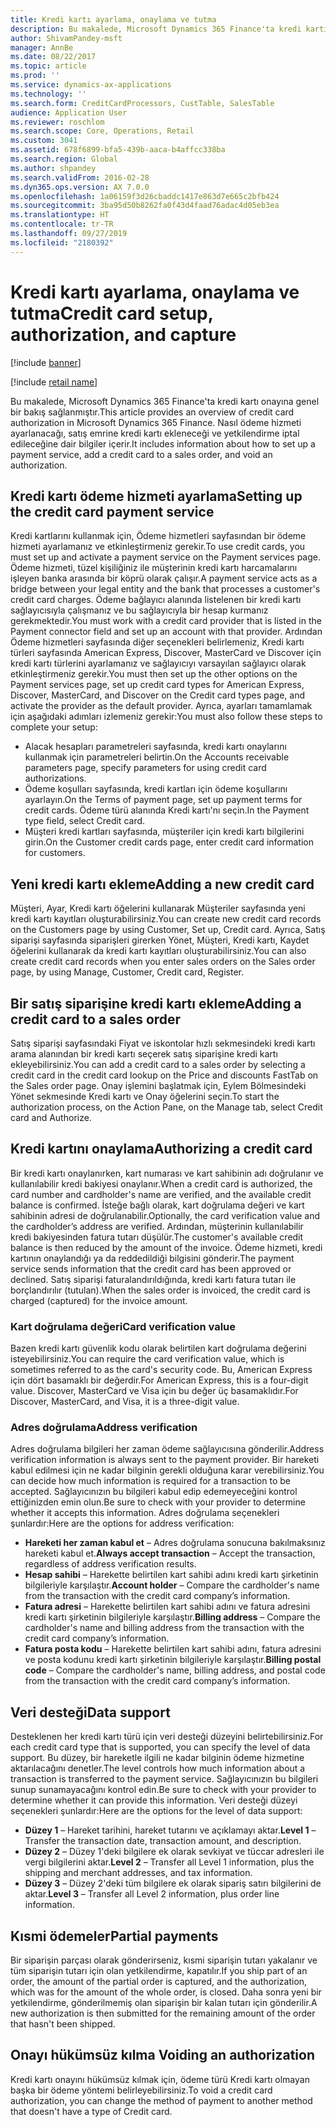 ```yaml
---
title: Kredi kartı ayarlama, onaylama ve tutma
description: Bu makalede, Microsoft Dynamics 365 Finance'ta kredi kartı onayına genel bir bakış sağlanmıştır. Nasıl ödeme hizmeti ayarlanacağı, satış emrine kredi kartı ekleneceği ve yetkilendirme iptal edileceğine dair bilgiler içerir.
author: ShivamPandey-msft
manager: AnnBe
ms.date: 08/22/2017
ms.topic: article
ms.prod: ''
ms.service: dynamics-ax-applications
ms.technology: ''
ms.search.form: CreditCardProcessors, CustTable, SalesTable
audience: Application User
ms.reviewer: roschlom
ms.search.scope: Core, Operations, Retail
ms.custom: 3041
ms.assetid: 678f6899-bfa5-439b-aaca-b4affcc338ba
ms.search.region: Global
ms.author: shpandey
ms.search.validFrom: 2016-02-28
ms.dyn365.ops.version: AX 7.0.0
ms.openlocfilehash: 1a06159f3d26cbaddc1417e863d7e665c2bfb424
ms.sourcegitcommit: 3ba95d50b8262fa0f43d4faad76adac4d05eb3ea
ms.translationtype: HT
ms.contentlocale: tr-TR
ms.lasthandoff: 09/27/2019
ms.locfileid: "2180392"
---
```

# <a name="credit-card-setup-authorization-and-capture"></a><span data-ttu-id="21e24-104">Kredi kartı ayarlama, onaylama ve tutma</span><span class="sxs-lookup"><span data-stu-id="21e24-104">Credit card setup, authorization, and capture</span></span>

[!include [banner](../includes/banner.md)]

[!include [retail name](../includes/retail-name.md)]

<span data-ttu-id="21e24-105">Bu makalede, Microsoft Dynamics 365 Finance'ta kredi kartı onayına genel bir bakış sağlanmıştır.</span><span class="sxs-lookup"><span data-stu-id="21e24-105">This article provides an overview of credit card authorization in Microsoft Dynamics 365 Finance.</span></span> <span data-ttu-id="21e24-106">Nasıl ödeme hizmeti ayarlanacağı, satış emrine kredi kartı ekleneceği ve yetkilendirme iptal edileceğine dair bilgiler içerir.</span><span class="sxs-lookup"><span data-stu-id="21e24-106">It includes information about how to set up a payment service, add a credit card to a sales order, and void an authorization.</span></span>

<a name="setting-up-the-credit-card-payment-service"></a><span data-ttu-id="21e24-107">Kredi kartı ödeme hizmeti ayarlama</span><span class="sxs-lookup"><span data-stu-id="21e24-107">Setting up the credit card payment service</span></span>
------------------------------------------

<span data-ttu-id="21e24-108">Kredi kartlarını kullanmak için, Ödeme hizmetleri sayfasından bir ödeme hizmeti ayarlamanız ve etkinleştirmeniz gerekir.</span><span class="sxs-lookup"><span data-stu-id="21e24-108">To use credit cards, you must set up and activate a payment service on the Payment services page.</span></span> <span data-ttu-id="21e24-109">Ödeme hizmeti, tüzel kişiliğiniz ile müşterinin kredi kartı harcamalarını işleyen banka arasında bir köprü olarak çalışır.</span><span class="sxs-lookup"><span data-stu-id="21e24-109">A payment service acts as a bridge between your legal entity and the bank that processes a customer's credit card charges.</span></span> <span data-ttu-id="21e24-110">Ödeme bağlayıcı alanında listelenen bir kredi kartı sağlayıcısıyla çalışmanız ve bu sağlayıcıyla bir hesap kurmanız gerekmektedir.</span><span class="sxs-lookup"><span data-stu-id="21e24-110">You must work with a credit card provider that is listed in the Payment connector field and set up an account with that provider.</span></span> <span data-ttu-id="21e24-111">Ardından Ödeme hizmetleri sayfasında diğer seçenekleri belirlemeniz, Kredi kartı türleri sayfasında American Express, Discover, MasterCard ve Discover için kredi kartı türlerini ayarlamanız ve sağlayıcıyı varsayılan sağlayıcı olarak etkinleştirmeniz gerekir.</span><span class="sxs-lookup"><span data-stu-id="21e24-111">You must then set up the other options on the Payment services page, set up credit card types for American Express, Discover, MasterCard, and Discover on the Credit card types page, and activate the provider as the default provider.</span></span> <span data-ttu-id="21e24-112">Ayrıca, ayarları tamamlamak için aşağıdaki adımları izlemeniz gerekir:</span><span class="sxs-lookup"><span data-stu-id="21e24-112">You must also follow these steps to complete your setup:</span></span>
-   <span data-ttu-id="21e24-113">Alacak hesapları parametreleri sayfasında, kredi kartı onaylarını kullanmak için parametreleri belirtin.</span><span class="sxs-lookup"><span data-stu-id="21e24-113">On the Accounts receivable parameters page, specify parameters for using credit card authorizations.</span></span>
-   <span data-ttu-id="21e24-114">Ödeme koşulları sayfasında, kredi kartları için ödeme koşullarını ayarlayın.</span><span class="sxs-lookup"><span data-stu-id="21e24-114">On the Terms of payment page, set up payment terms for credit cards.</span></span> <span data-ttu-id="21e24-115">Ödeme türü alanında Kredi kartı'nı seçin.</span><span class="sxs-lookup"><span data-stu-id="21e24-115">In the Payment type field, select Credit card.</span></span>
-   <span data-ttu-id="21e24-116">Müşteri kredi kartları sayfasında, müşteriler için kredi kartı bilgilerini girin.</span><span class="sxs-lookup"><span data-stu-id="21e24-116">On the Customer credit cards page, enter credit card information for customers.</span></span>

## <a name="adding-a-new-credit-card"></a><span data-ttu-id="21e24-117">Yeni kredi kartı ekleme</span><span class="sxs-lookup"><span data-stu-id="21e24-117">Adding a new credit card</span></span>
<span data-ttu-id="21e24-118">Müşteri, Ayar, Kredi kartı öğelerini kullanarak Müşteriler sayfasında yeni kredi kartı kayıtları oluşturabilirsiniz.</span><span class="sxs-lookup"><span data-stu-id="21e24-118">You can create new credit card records on the Customers page by using Customer, Set up, Credit card.</span></span> <span data-ttu-id="21e24-119">Ayrıca, Satış siparişi sayfasında siparişleri girerken Yönet, Müşteri, Kredi kartı, Kaydet öğelerini kullanarak da kredi kartı kayıtları oluşturabilirsiniz.</span><span class="sxs-lookup"><span data-stu-id="21e24-119">You can also create credit card records when you enter sales orders on the Sales order page, by using Manage, Customer, Credit card, Register.</span></span>

<a name="adding-a-credit-card-to-a-sales-order"></a><span data-ttu-id="21e24-120">Bir satış siparişine kredi kartı ekleme</span><span class="sxs-lookup"><span data-stu-id="21e24-120">Adding a credit card to a sales order</span></span>
-------------------------------------

<span data-ttu-id="21e24-121">Satış siparişi sayfasındaki Fiyat ve iskontolar hızlı sekmesindeki kredi kartı arama alanından bir kredi kartı seçerek satış siparişine kredi kartı ekleyebilirsiniz.</span><span class="sxs-lookup"><span data-stu-id="21e24-121">You can add a credit card to a sales order by selecting a credit card in the credit card lookup on the Price and discounts FastTab on the Sales order page.</span></span> <span data-ttu-id="21e24-122">Onay işlemini başlatmak için, Eylem Bölmesindeki Yönet sekmesinde Kredi kartı ve Onay öğelerini seçin.</span><span class="sxs-lookup"><span data-stu-id="21e24-122">To start the authorization process, on the Action Pane, on the Manage tab, select Credit card and Authorize.</span></span>

<a name="authorizing-a-credit-card"></a><span data-ttu-id="21e24-123">Kredi kartını onaylama</span><span class="sxs-lookup"><span data-stu-id="21e24-123">Authorizing a credit card</span></span>
-------------------------

<span data-ttu-id="21e24-124">Bir kredi kartı onaylanırken, kart numarası ve kart sahibinin adı doğrulanır ve kullanılabilir kredi bakiyesi onaylanır.</span><span class="sxs-lookup"><span data-stu-id="21e24-124">When a credit card is authorized, the card number and cardholder's name are verified, and the available credit balance is confirmed.</span></span> <span data-ttu-id="21e24-125">İsteğe bağlı olarak, kart doğrulama değeri ve kart sahibinin adresi de doğrulanabilir.</span><span class="sxs-lookup"><span data-stu-id="21e24-125">Optionally, the card verification value and the cardholder’s address are verified.</span></span> <span data-ttu-id="21e24-126">Ardından, müşterinin kullanılabilir kredi bakiyesinden fatura tutarı düşülür.</span><span class="sxs-lookup"><span data-stu-id="21e24-126">The customer's available credit balance is then reduced by the amount of the invoice.</span></span> <span data-ttu-id="21e24-127">Ödeme hizmeti, kredi kartının onaylandığı ya da reddedildiği bilgisini gönderir.</span><span class="sxs-lookup"><span data-stu-id="21e24-127">The payment service sends information that the credit card has been approved or declined.</span></span> <span data-ttu-id="21e24-128">Satış siparişi faturalandırıldığında, kredi kartı fatura tutarı ile borçlandırılır (tutulan).</span><span class="sxs-lookup"><span data-stu-id="21e24-128">When the sales order is invoiced, the credit card is charged (captured) for the invoice amount.</span></span>

### <a name="card-verification-value"></a><span data-ttu-id="21e24-129">Kart doğrulama değeri</span><span class="sxs-lookup"><span data-stu-id="21e24-129">Card verification value</span></span>

<span data-ttu-id="21e24-130">Bazen kredi kartı güvenlik kodu olarak belirtilen kart doğrulama değerini isteyebilirsiniz.</span><span class="sxs-lookup"><span data-stu-id="21e24-130">You can require the card verification value, which is sometimes referred to as the card's security code.</span></span> <span data-ttu-id="21e24-131">Bu, American Express için dört basamaklı bir değerdir.</span><span class="sxs-lookup"><span data-stu-id="21e24-131">For American Express, this is a four-digit value.</span></span> <span data-ttu-id="21e24-132">Discover, MasterCard ve Visa için bu değer üç basamaklıdır.</span><span class="sxs-lookup"><span data-stu-id="21e24-132">For Discover, MasterCard, and Visa, it is a three-digit value.</span></span>

### <a name="address-verification"></a><span data-ttu-id="21e24-133">Adres doğrulama</span><span class="sxs-lookup"><span data-stu-id="21e24-133">Address verification</span></span>

<span data-ttu-id="21e24-134">Adres doğrulama bilgileri her zaman ödeme sağlayıcısına gönderilir.</span><span class="sxs-lookup"><span data-stu-id="21e24-134">Address verification information is always sent to the payment provider.</span></span> <span data-ttu-id="21e24-135">Bir hareketi kabul edilmesi için ne kadar bilginin gerekli olduğuna karar verebilirsiniz.</span><span class="sxs-lookup"><span data-stu-id="21e24-135">You can decide how much information is required for a transaction to be accepted.</span></span> <span data-ttu-id="21e24-136">Sağlayıcınızın bu bilgileri kabul edip edemeyeceğini kontrol ettiğinizden emin olun.</span><span class="sxs-lookup"><span data-stu-id="21e24-136">Be sure to check with your provider to determine whether it accepts this information.</span></span> <span data-ttu-id="21e24-137">Adres doğrulama seçenekleri şunlardır:</span><span class="sxs-lookup"><span data-stu-id="21e24-137">Here are the options for address verification:</span></span>
-   <span data-ttu-id="21e24-138">**Hareketi her zaman kabul et** – Adres doğrulama sonucuna bakılmaksınız hareketi kabul et.</span><span class="sxs-lookup"><span data-stu-id="21e24-138">**Always accept transaction** – Accept the transaction, regardless of address verification results.</span></span>
-   <span data-ttu-id="21e24-139">**Hesap sahibi** – Harekette belirtilen kart sahibi adını kredi kartı şirketinin bilgileriyle karşılaştır.</span><span class="sxs-lookup"><span data-stu-id="21e24-139">**Account holder** – Compare the cardholder's name from the transaction with the credit card company’s information.</span></span>
-   <span data-ttu-id="21e24-140">**Fatura adresi** – Harekette belirtilen kart sahibi adını ve fatura adresini kredi kartı şirketinin bilgileriyle karşılaştır.</span><span class="sxs-lookup"><span data-stu-id="21e24-140">**Billing address** – Compare the cardholder's name and billing address from the transaction with the credit card company’s information.</span></span>
-   <span data-ttu-id="21e24-141">**Fatura posta kodu** – Harekette belirtilen kart sahibi adını, fatura adresini ve posta kodunu kredi kartı şirketinin bilgileriyle karşılaştır.</span><span class="sxs-lookup"><span data-stu-id="21e24-141">**Billing postal code** – Compare the cardholder's name, billing address, and postal code from the transaction with the credit card company’s information.</span></span>

## <a name="data-support"></a><span data-ttu-id="21e24-142">Veri desteği</span><span class="sxs-lookup"><span data-stu-id="21e24-142">Data support</span></span>
<span data-ttu-id="21e24-143">Desteklenen her kredi kartı türü için veri desteği düzeyini belirtebilirsiniz.</span><span class="sxs-lookup"><span data-stu-id="21e24-143">For each credit card type that is supported, you can specify the level of data support.</span></span> <span data-ttu-id="21e24-144">Bu düzey, bir hareketle ilgili ne kadar bilginin ödeme hizmetine aktarılacağını denetler.</span><span class="sxs-lookup"><span data-stu-id="21e24-144">The level controls how much information about a transaction is transferred to the payment service.</span></span> <span data-ttu-id="21e24-145">Sağlayıcınızın bu bilgileri sunup sunamayacağını kontrol edin.</span><span class="sxs-lookup"><span data-stu-id="21e24-145">Be sure to check with your provider to determine whether it can provide this information.</span></span> <span data-ttu-id="21e24-146">Veri desteği düzeyi seçenekleri şunlardır:</span><span class="sxs-lookup"><span data-stu-id="21e24-146">Here are the options for the level of data support:</span></span>
-   <span data-ttu-id="21e24-147">**Düzey 1** – Hareket tarihini, hareket tutarını ve açıklamayı aktar.</span><span class="sxs-lookup"><span data-stu-id="21e24-147">**Level 1** – Transfer the transaction date, transaction amount, and description.</span></span>
-   <span data-ttu-id="21e24-148">**Düzey 2** – Düzey 1'deki bilgilere ek olarak sevkiyat ve tüccar adresleri ile vergi bilgilerini aktar.</span><span class="sxs-lookup"><span data-stu-id="21e24-148">**Level 2** – Transfer all Level 1 information, plus the shipping and merchant addresses, and tax information.</span></span>
-   <span data-ttu-id="21e24-149">**Düzey 3** – Düzey 2'deki tüm bilgilere ek olarak sipariş satırı bilgilerini de aktar.</span><span class="sxs-lookup"><span data-stu-id="21e24-149">**Level 3** – Transfer all Level 2 information, plus order line information.</span></span>

## <a name="partial-payments"></a><span data-ttu-id="21e24-150">Kısmi ödemeler</span><span class="sxs-lookup"><span data-stu-id="21e24-150">Partial payments</span></span>
<span data-ttu-id="21e24-151">Bir siparişin parçası olarak gönderirseniz, kısmi siparişin tutarı yakalanır ve tüm siparişin tutarı için olan yetkilendirme, kapatılır.</span><span class="sxs-lookup"><span data-stu-id="21e24-151">If you ship part of an order, the amount of the partial order is captured, and the authorization, which was for the amount of the whole order, is closed.</span></span> <span data-ttu-id="21e24-152">Daha sonra yeni bir yetkilendirme, gönderilmemiş olan siparişin bir kalan tutarı için gönderilir.</span><span class="sxs-lookup"><span data-stu-id="21e24-152">A new authorization is then submitted for the remaining amount of the order that hasn't been shipped.</span></span>

## <a name="voiding-an-authorization"></a><span data-ttu-id="21e24-153">Onayı hükümsüz kılma </span><span class="sxs-lookup"><span data-stu-id="21e24-153">Voiding an authorization</span></span>
<span data-ttu-id="21e24-154">Kredi kartı onayını hükümsüz kılmak için, ödeme türü Kredi kartı olmayan başka bir ödeme yöntemi belirleyebilirsiniz.</span><span class="sxs-lookup"><span data-stu-id="21e24-154">To void a credit card authorization, you can change the method of payment to another method that doesn't have a type of Credit card.</span></span>





